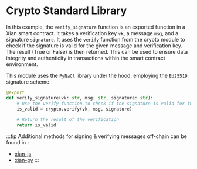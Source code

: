 # Crypto Standard Library

In this example, the `verify_signature` function is an exported function in a Xian smart contract. It takes a verification key `vk`, a message `msg`, and a signature `signature`. It uses the `verify` function from the crypto module to check if the signature is valid for the given message and verification key. The result (True or False) is then returned. This can be used to ensure data integrity and authenticity in transactions within the smart contract environment.

This module uses the `PyNaCl` library under the hood, employing the `Ed25519` signature scheme.

```python
@export
def verify_signature(vk: str, msg: str, signature: str):
    # Use the verify function to check if the signature is valid for the given message and verification key
    is_valid = crypto.verify(vk, msg, signature)
    
    # Return the result of the verification
    return is_valid
```

:::tip Additional methods for signing & verifying messages off-chain can be found in  :
- [xian-js](/tools/xian-js#sign-a-message)
- [xian-py](/tools/xian-py#sign-message-with-private-key)
:::
